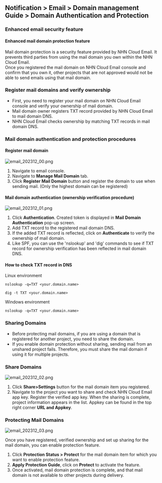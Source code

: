 ## Notification > Email > Domain management Guide > Domain Authentication and Protection

### Enhanced email security feature

#### Enhanced mail domain protection feature

Mail domain protection is a security feature provided by NHN Cloud Email. It prevents third parties from using the mail domain you own within the NHN Cloud
Email.
<br> Once you registered the mail domain on NHN Cloud Email console and confirm that you own it, other projects that are not approved would not be able to send
emails using that mail domain.

### Register mail domains and verify ownership

- First, you need to register your mail domain on NHN Cloud Email console and verify your ownership of mail domain.
- Mail domain owner registers TXT record provided by NHN Cloud Email to mail domain DNS.
- NHN Cloud Email checks ownership by matching TXT records in mail domain DNS.

### Mail domain authentication and protection procedures

#### Register mail domain

![email_202312_00.png](https://kr1-api-object-storage.nhncloudservice.com/v1/AUTH_2acdfabf4efe4efc8a04c00b348110c9/cdn_origin/prod_email/email_202312_00.png)

1. Navigate to email console.
2. Navigate to **Manage Mail Domain** tab.
3. Click **Register Mail Domain** button and register the domain to use when sending mail. (Only the highest domain can be registered)

#### Mail domain authentication (ownership verification procedure)

![email_202312_01.png](https://kr1-api-object-storage.nhncloudservice.com/v1/AUTH_2acdfabf4efe4efc8a04c00b348110c9/cdn_origin/prod_email/email_202312_01.png)

1. Click **Authentication**. Created token is displayed in **Mail Domain Authentication** pop-up screen.
2. Add TXT record to the registered mail domain DNS.
3. If the added TXT record is reflected, click on **Authenticate** to verify the ownership of mail domain.
4. Like SPF, you can use the 'nslookup' and 'dig' commands to see if TXT record for ownership verification has been reflected in mail domain DNS.

#### How to check TXT record in DNS

Linux environment

``` 
nslookup -q=TXT <your.domain.name> 
```

``` 
dig -t TXT <your.domain.name> 
```

Windows environment

```
nslookup -q=TXT <your.domain.name> 
```

### Sharing Domains

- Before protecting mail domains, if you are using a domain that is registered for another project, you need to share the domain.
- If you enable domain protection without sharing, sending mail from an unshared project fails. Therefore, you must share the mail domain if using it for
  multiple projects.

### Share Domains

![email_202312_02.png](https://kr1-api-object-storage.nhncloudservice.com/v1/AUTH_2acdfabf4efe4efc8a04c00b348110c9/cdn_origin/prod_email/email_202312_02.png)

1. Click **Share>Settings** button for the mail domain item you registered.
2. Navigate to the project you want to share and check NHN Cloud Email app key. Register the verified app key. When the sharing is complete, project information
   appears in the list. Appkey can be found in the top right corner **URL and Appkey**.

### Protecting Mail Domains

![email_202312_03.png](https://kr1-api-object-storage.nhncloudservice.com/v1/AUTH_2acdfabf4efe4efc8a04c00b348110c9/cdn_origin/prod_email/email_202312_03.png)

Once you have registered, verified ownership and set up sharing for the mail domain, you can enable protection feature.

1. Click **Protection Status > Protect** for the mail domain item for which you want to enable protection feature.
2. **Apply Protection Guide**, click on **Protect** to activate the feature.
3. Once activated, mail domain protection is complete, and that mail domain is not available to other projects during delivery.

